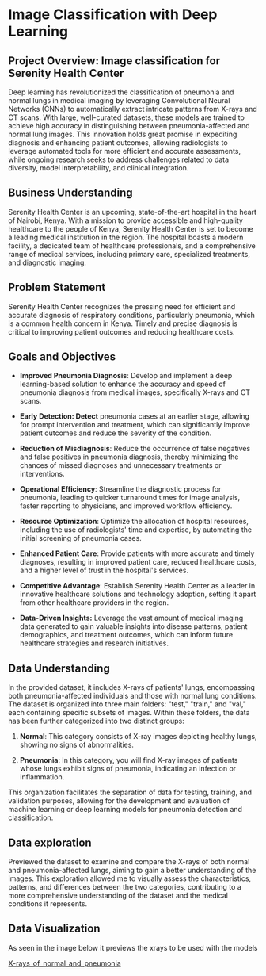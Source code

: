 # Image Classification with Deep Learning

## Project Overview: Image classification for Serenity Health Center

Deep learning has revolutionized the classification of pneumonia and normal lungs in medical imaging by leveraging Convolutional Neural Networks (CNNs) to automatically extract intricate patterns from X-rays and CT scans. With large, well-curated datasets, these models are trained to achieve high accuracy in distinguishing between pneumonia-affected and normal lung images. This innovation holds great promise in expediting diagnosis and enhancing patient outcomes, allowing radiologists to leverage automated tools for more efficient and accurate assessments, while ongoing research seeks to address challenges related to data diversity, model interpretability, and clinical integration.

## Business Understanding

Serenity Health Center is an upcoming, state-of-the-art hospital in the heart of Nairobi, Kenya. With a mission to provide accessible and high-quality healthcare to the people of Kenya, Serenity Health Center is set to become a leading medical institution in the region. The hospital boasts a modern facility, a dedicated team of healthcare professionals, and a comprehensive range of medical services, including primary care, specialized treatments, and diagnostic imaging.

## Problem Statement

Serenity Health Center recognizes the pressing need for efficient and accurate diagnosis of respiratory conditions, particularly pneumonia, which is a common health concern in Kenya. Timely and precise diagnosis is critical to improving patient outcomes and reducing healthcare costs.

## Goals and Objectives

* **Improved Pneumonia Diagnosis**: Develop and implement a deep learning-based solution to enhance the accuracy and speed of pneumonia diagnosis from medical images, specifically X-rays and CT scans.

* **Early Detection: Detect** pneumonia cases at an earlier stage, allowing for prompt intervention and treatment, which can significantly improve patient outcomes and reduce the severity of the condition.

* **Reduction of Misdiagnosis**: Reduce the occurrence of false negatives and false positives in pneumonia diagnosis, thereby minimizing the chances of missed diagnoses and unnecessary treatments or interventions.

* **Operational Efficiency**: Streamline the diagnostic process for pneumonia, leading to quicker turnaround times for image analysis, faster reporting to physicians, and improved workflow efficiency.

* **Resource Optimization**: Optimize the allocation of hospital resources, including the use of radiologists' time and expertise, by automating the initial screening of pneumonia cases.

* **Enhanced Patient Care**: Provide patients with more accurate and timely diagnoses, resulting in improved patient care, reduced healthcare costs, and a higher level of trust in the hospital's services.

* **Competitive Advantage**: Establish Serenity Health Center as a leader in innovative healthcare solutions and technology adoption, setting it apart from other healthcare providers in the region.

* **Data-Driven Insights:** Leverage the vast amount of medical imaging data generated to gain valuable insights into disease patterns, patient demographics, and treatment outcomes, which can inform future healthcare strategies and research initiatives.

## Data Understanding

In the provided dataset, it includes X-rays of patients' lungs, encompassing both pneumonia-affected individuals and those with normal lung conditions. The dataset is organized into three main folders: "test," "train," and "val," each containing specific subsets of images. Within these folders, the data has been further categorized into two distinct groups:

1. **Normal**: This category consists of X-ray images depicting healthy lungs, showing no signs of abnormalities.

2. **Pneumonia**: In this category, you will find X-ray images of patients whose lungs exhibit signs of pneumonia, indicating an infection or inflammation.

This organization facilitates the separation of data for testing, training, and validation purposes, allowing for the development and evaluation of machine learning or deep learning models for pneumonia detection and classification.

## Data exploration

Previewed the dataset to examine and compare the X-rays of both normal and pneumonia-affected lungs, aiming to gain a better understanding of the images. This exploration allowed me to visually assess the characteristics, patterns, and differences between the two categories, contributing to a more comprehensive understanding of the dataset and the medical conditions it represents.

## Data Visualization

As seen in the image below it previews the xrays to be used with the models

[X-rays_of_normal_and_pneumonia](images/review%20image.png)
